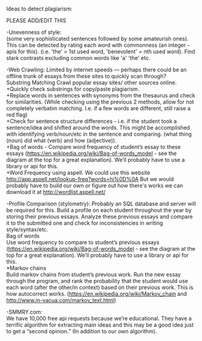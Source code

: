 Ideas to detect plagiarism:

PLEASE ADD/EDIT THIS


-Unevenness of style:
</br>(some very sophisticated sentences followed by some amateurish ones). This can be detected by rating each word with commonness (an integer - apis for this). (i.e. 'the' = 1st used word, 'benevolent' = nth used word). Find stark contrasts excluding common words like 'a' 'the' etc. 


-Web Crawling: Limited by internet speeds — perhaps there could be an offline trunk of essays from these sites to quickly scan through?
</br>Substring Matching
Crawl popular essay sites/ other sources online. 
</br>+Quickly check substrings for copy/paste plagiarism. 
</br>+Replace words in sentences with synonyms from the thesaurus and check for similarities. 
(While checking using the previous 2 methods, allow for not completely verbatim matching. I.e. if a few words are different, still raise a red flag) 
</br>+Check for sentence structure differences - i.e. if the student took a sentence/idea and shifted around the words. This might be accomplished with identifying verb/noun/etc in the sentence and comparing. (what thing (noun) did what (verb) and how (adjective)).
</br>+Bag of words - Compare word frequency of student’s essay to these essays (https://en.wikipedia.org/wiki/Bag-of-words_model - see the diagram at the top for a great explanation). We’ll probably have to use a library or api for this.
</br>+Word Frequency using aspell. We could use this website http://app.aspell.net/lookup-freq?words=hi%0D%0A  But we would probably have to build our own or figure out how there's works we can download it at http://wordlist.aspell.net/ 

-Profile Comparison (stylometry): Probably an SQL database and server will be required for this.
Build a profile on each student throughout the year by storing their previous essays. Analyze these previous essays and compare it to the submitted one and check for inconsistencies in writing style/syntax/etc. 
</br>Bag of words
</br>Use word frequency to compare to student’s previous essays (https://en.wikipedia.org/wiki/Bag-of-words_model - see the diagram at the top for a great explanation). We’ll probably have to use a library or api for this.
</br>*Markov chains
</br>Build markov chains from student’s previous work. Run the new essay through the program, and rank the probability that the student would use each word (after the other/in context) based on their previous work. This is how autocorrect works. (https://en.wikipedia.org/wiki/Markov_chain and http://www.in-vacua.com/markov_text.html)


-SMMRY.com:
</br>We have 10,000 free api requests because we’re educational. They have a terrific algorithm for extracting main ideas and this may be a good idea just to get a “second opinion.” (In addition to our own algorithm).
